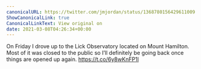 ```yaml
---
canonicalURL: https://twitter.com/jmjordan/status/1368780156429611009
ShowCanonicalLink: true
CanonicalLinkText: View original on
date: 2021-03-08T04:26:34+00:00
---
```

On Friday I drove up to the Lick Observatory located on Mount Hamilton. Most of it was closed to the public so I’ll definitely be going back once things are opened up again. https://t.co/6y8wKnFP1l